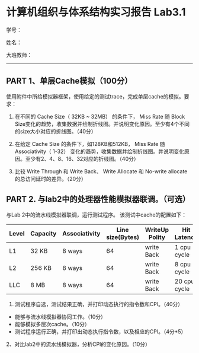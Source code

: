 # 计算机组织与体系结构实习报告 Lab3.1
学号：

姓名：

大班教师：


---

## PART 1、单层Cache模拟（100分）
  使用附件中所给模拟器框架，使用给定的测试trace，完成单层cache的模拟。要求：
1. 在不同的 Cache Size（ 32KB ~ 32MB） 的条件下， Miss Rate 随 Block Size变化的趋势，收集数据并绘制折线图。并说明变化原因。至少有4个不同的size大小对应的折线图。（40分）



2. 在给定 Cache Size 的条件下，如128KB和512KB， Miss Rate 随 Associativity（ 1-32） 变化的趋势，收集数据并绘制折线图。并说明变化原因。至少有2、4、8、16、32对应的折线图。（40分）



3. 比较 Write Through 和 Write Back、 Write Allocate 和 No-write allocate 的总访问延时的差异。（20分）


## PART 2. 与lab2中的处理器性能模拟器联调。（可选）
与Lab 2中的流水线模拟器联调，运行测试程序。
该测试中cache的配置如下：

Level | Capacity | Associativity | Line size(Bytes) | WriteUp Polity | Hit Latency 
---|--- |--- |--- |--- |---
 L1     | 32 KB     | 8 ways | 64 | write Back | 1 cpu cycle
 L2     | 256 KB    | 8 ways | 64 | write Back | 8 cpu cycle
 LLC    | 8 MB      | 8 ways | 64 | write Back | 20 cpu cycle
 
1. 测试程序自选，测试结果正确，并打印动态执行的指令数和CPI。（40分）
-  能够与流水线模拟器协同工作。（10分）
-  能够模拟多层次cache。（10分）
-  测试程序运行正确，并打印出动态执行指令数，以及相应的CPI。（4分*5）


2、对比lab2中的流水线模拟器，分析CPI的变化原因。（10分）